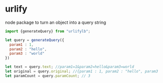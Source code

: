 # urlify
node package to turn an object into a query string

```javascript
import {generateQuery} from "urlifylb";

let query = generateQuery({
  param1 : 1,
  param2 : "hello",
  param3 : "world"
})

let text = query.text; //param1=1&param2=hello&param3=world
let original = query.original; //{param1 : 1, param2 : "hello", param3 : world}
let paramCount = query.paramCount; // 3
```
